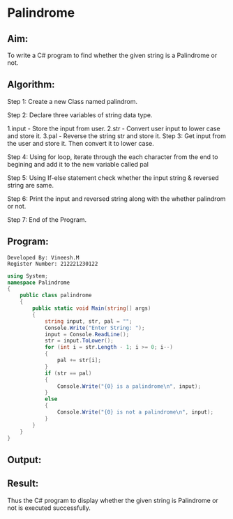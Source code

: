# Palindrome

## Aim:
To write a C# program to find whether the given string is a Palindrome or not.
## Algorithm:
Step 1:
Create a new Class named palindrom.

Step 2:
Declare three variables of string data type.

1.input - Store the input from user.
2.str - Convert user input to lower case and store it.
3.pal - Reverse the string str and store it.
Step 3:
Get input from the user and store it. Then convert it to lower case.

Step 4:
Using for loop, iterate through the each character from the end to begining and add it to the new variable called pal

Step 5:
Using If-else statement check whether the input string & reversed string are same.

Step 6:
Print the input and reversed string along with the whether palindrom or not.

Step 7:
End of the Program.

## Program:
```
Developed By: Vineesh.M
Register Number: 212221230122
```
```cs
using System;
namespace Palindrome
{
    public class palindrome
    {
        public static void Main(string[] args)
        {
            string input, str, pal = "";
            Console.Write("Enter String: ");
            input = Console.ReadLine();
            str = input.ToLower();
            for (int i = str.Length - 1; i >= 0; i--)
            {
                pal += str[i];
            }
            if (str == pal)
            {
                Console.Write("{0} is a palindrome\n", input);
            }
            else
            {
                Console.Write("{0} is not a palindrome\n", input);
            }
        }
    }
}
```

## Output:

## Result:
Thus the C# program to display whether the given string is Palindrome or not is executed successfully.
